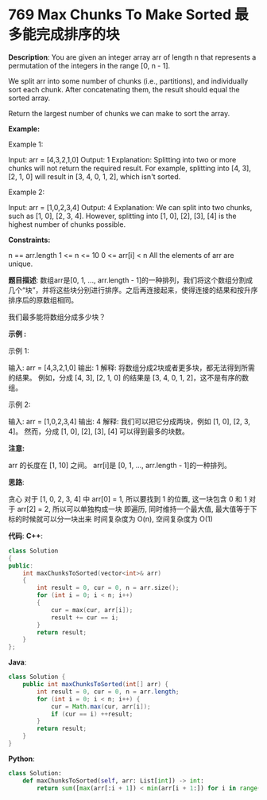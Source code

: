 # 769 Max Chunks To Make Sorted 最多能完成排序的块

__Description__:
You are given an integer array arr of length n that represents a permutation of the integers in the range [0, n - 1].

We split arr into some number of chunks (i.e., partitions), and individually sort each chunk. After concatenating them, the result should equal the sorted array.

Return the largest number of chunks we can make to sort the array.

__Example:__

Example 1:

Input: arr = [4,3,2,1,0]
Output: 1
Explanation:
Splitting into two or more chunks will not return the required result.
For example, splitting into [4, 3], [2, 1, 0] will result in [3, 4, 0, 1, 2], which isn't sorted.

Example 2:

Input: arr = [1,0,2,3,4]
Output: 4
Explanation:
We can split into two chunks, such as [1, 0], [2, 3, 4].
However, splitting into [1, 0], [2], [3], [4] is the highest number of chunks possible.

__Constraints:__

n == arr.length
1 <= n <= 10
0 <= arr[i] < n
All the elements of arr are unique.

__题目描述__:
数组arr是[0, 1, ..., arr.length - 1]的一种排列，我们将这个数组分割成几个“块”，并将这些块分别进行排序。之后再连接起来，使得连接的结果和按升序排序后的原数组相同。

我们最多能将数组分成多少块？

__示例 :__

示例 1:

输入: arr = [4,3,2,1,0]
输出: 1
解释:
将数组分成2块或者更多块，都无法得到所需的结果。
例如，分成 [4, 3], [2, 1, 0] 的结果是 [3, 4, 0, 1, 2]，这不是有序的数组。

示例 2:

输入: arr = [1,0,2,3,4]
输出: 4
解释:
我们可以把它分成两块，例如 [1, 0], [2, 3, 4]。
然而，分成 [1, 0], [2], [3], [4] 可以得到最多的块数。

__注意:__

arr 的长度在 [1, 10] 之间。
arr[i]是 [0, 1, ..., arr.length - 1]的一种排列。

__思路__:

贪心
对于 [1, 0, 2, 3, 4] 中 arr[0] = 1, 所以要找到 1 的位置, 这一块包含 0 和 1
对于 arr[2] = 2, 所以可以单独构成一块
即遍历, 同时维持一个最大值, 最大值等于下标的时候就可以分一块出来
时间复杂度为 O(n), 空间复杂度为 O(1)

__代码__:
__C++__:

```C++
class Solution 
{
public:
    int maxChunksToSorted(vector<int>& arr) 
    {
        int result = 0, cur = 0, n = arr.size();
        for (int i = 0; i < n; i++)
        {
            cur = max(cur, arr[i]);
            result += cur == i;
        }
        return result;
    }
};
```

__Java__:

```Java
class Solution {
    public int maxChunksToSorted(int[] arr) {
        int result = 0, cur = 0, n = arr.length;
        for (int i = 0; i < n; i++) {
            cur = Math.max(cur, arr[i]);
            if (cur == i) ++result;
        }
        return result;
    }
}
```

__Python__:

```Python
class Solution:
    def maxChunksToSorted(self, arr: List[int]) -> int:
        return sum([max(arr[:i + 1]) < min(arr[i + 1:]) for i in range(len(arr) - 1)]) + 1
```
